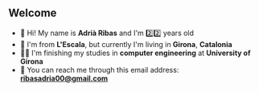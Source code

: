 ## Welcome

- 👋 Hi! My name is **Adrià Ribas** and I'm :two::two: years old
- :house_with_garden: I'm from **L'Escala**, but currently I'm living in **Girona**, **Catalonia**
- :man_student: I'm finishing my studies in **computer engineering** at **University of Girona**
- :incoming_envelope: You can reach me through this email address: **ribasadria00@gmail.com**
